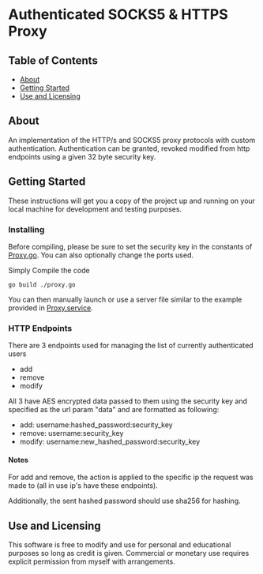 # Authenticated SOCKS5 & HTTPS Proxy

## Table of Contents

- [About](#about)
- [Getting Started](#getting_started)
- [Use and Licensing](#use)

## About <a name = "about"></a>

An implementation of the HTTP/s and SOCKS5 proxy protocols with custom authentication. Authentication can be granted, revoked modified from http endpoints using a given 32 byte security key.

## Getting Started <a name = "getting_started"></a>

These instructions will get you a copy of the project up and running on your local machine for development and testing purposes.

### Installing

Before compiling, please be sure to set the security key in the constants of [Proxy.go](Proxy.go). You can also optionally change the ports used.

Simply Compile the code

```
go build ./proxy.go
```

You can then manually launch or use a server file similar to the example provided in [Proxy.service](Proxy.service).

### HTTP Endpoints
There are 3 endpoints used for managing the list of currently authenticated users
- add
- remove
- modify

All 3 have AES encrypted data passed to them using the security key and specified as the url param "data" and are formatted as following:
- add: username:hashed_password:security_key
- remove: username:security_key
- modify: username:new_hashed_password:security_key

#### Notes
For add and remove, the action is applied to the specific ip the request was made to (all in use ip's have these endpoints). 

Additionally, the sent hashed password should use sha256 for hashing.

## Use and Licensing <a name = "use"></a>
This software is free to modify and use for personal and educational purposes so long as credit is given. Commercial or monetary use requires explicit permission from myself with arrangements.